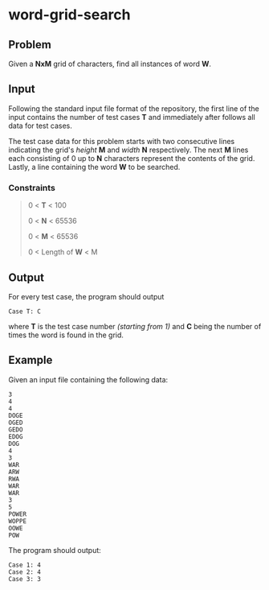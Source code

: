 # word-grid-search

## Problem
Given a **NxM** grid of characters, find all instances of word **W**.

## Input
Following the standard input file format of the repository, the first line of the input contains the number of test cases **T** and immediately after follows all data for test cases.

The test case data for this problem starts with two consecutive lines indicating the grid's *height* **M** and *width* **N** respectively. The next **M** lines each consisting of 0 up to **N** characters represent the contents of the grid. Lastly, a line containing the word **W** to be searched.

### Constraints

> 0 < **T** < 100
>
> 0 < **N** < 65536
>
> 0 < **M** < 65536
>
> 0 < Length of **W** < M

## Output
For every test case, the program should output

```
Case T: C
```

where **T** is the test case number *(starting from 1)* and **C** being the number of times the word is found in the grid.

## Example

Given an input file containing the following data:
```
3
4
4
DOGE
OGED
GEDO
EDOG
DOG
4
3
WAR
ARW
RWA
WAR
WAR
3
5
POWER
WOPPE
OOWE
POW
```

The program should output:

```
Case 1: 4
Case 2: 4
Case 3: 3
```